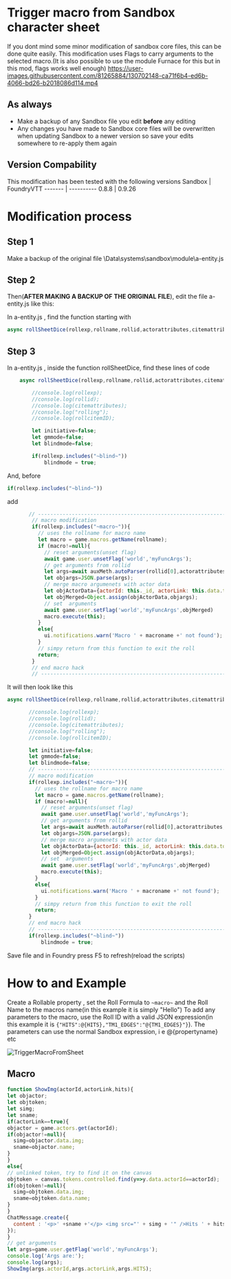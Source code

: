 # Trigger macro from Sandbox character sheet
If you dont mind some minor modification of sandbox core files, this can be done quite easily.
This modification uses Flags to carry arguments to the selected macro.(It is also possible to use the module Furnace for this but in this mod, flags works well enough)
https://user-images.githubusercontent.com/81265884/130702148-ca71f6b4-ed6b-4066-bd26-b2018086d114.mp4
## As always
* Make a backup of any Sandbox file you edit __**before**__ any editing
* Any changes you have made to Sandbox core files will be overwritten when updating Sandbox to a newer version so save your edits somewhere to re-apply them again 

## Version Compability
This modification has been tested with the following versions
Sandbox  | FoundryVTT
-------  | ----------
0.8.8    | 0.9.26



# Modification process
## Step 1
Make a backup of the original file \Data\systems\sandbox\module\a-entity.js
## Step 2
Then(**AFTER MAKING A BACKUP OF THE ORIGINAL FILE**), edit the file a-entity.js like this:

In a-entity.js , find the function starting with 
``` javascript 
async rollSheetDice(rollexp,rollname,rollid,actorattributes,citemattributes,number=1,target=null)
```
## Step 3
In a-entity.js , inside the function rollSheetDice, find these lines of code
``` javascript
    async rollSheetDice(rollexp,rollname,rollid,actorattributes,citemattributes,number=1,target=null,rollcitemID = null){

        //console.log(rollexp);
        //console.log(rollid);
        //console.log(citemattributes);
        //console.log("rolling");
        //console.log(rollcitemID);

        let initiative=false;
        let gmmode=false;
        let blindmode=false;

        if(rollexp.includes("~blind~"))
            blindmode = true;
```

And, before 
```javascript
if(rollexp.includes("~blind~"))
 ```
add
```javascript
       // ----------------------------------------------------------------
        // macro modification
        if(rollexp.includes("~macro~")){
          // uses the rollname for macro name
          let macro = game.macros.getName(rollname);  
          if (macro!=null){                  
            // reset arguments(unset flag)
            await game.user.unsetFlag('world','myFuncArgs'); 
            // get arguments from rollid          
            let args=await auxMeth.autoParser(rollid[0],actorattributes,citemattributes,true,false,number); 
            let objargs=JSON.parse(args);             
            // merge macro argumenets with actor data
            let objActorData={actorId: this._id, actorLink: this.data.token.actorLink};
            let objMerged=Object.assign(objActorData,objargs);              
            // set  arguments
            await game.user.setFlag('world','myFuncArgs',objMerged)
            macro.execute(this);
          }
          else{
            ui.notifications.warn('Macro ' + macroname +' not found');
          }    
          // simpy return from this function to exit the roll
          return;
        }
        // end macro hack
        // ----------------------------------------------------------------
 ```
 It will then look like this
 
 ``` javascript
async rollSheetDice(rollexp,rollname,rollid,actorattributes,citemattributes,number=1,target=null,rollcitemID = null){

        //console.log(rollexp);
        //console.log(rollid);
        //console.log(citemattributes);
        //console.log("rolling");
        //console.log(rollcitemID);

        let initiative=false;
        let gmmode=false;
        let blindmode=false;
        // ----------------------------------------------------------------
        // macro modification
        if(rollexp.includes("~macro~")){
          // uses the rollname for macro name
          let macro = game.macros.getName(rollname);  
          if (macro!=null){                  
            // reset arguments(unset flag)
            await game.user.unsetFlag('world','myFuncArgs'); 
            // get arguments from rollid          
            let args=await auxMeth.autoParser(rollid[0],actorattributes,citemattributes,true,false,number); 
            let objargs=JSON.parse(args);             
            // merge macro argumenets with actor data
            let objActorData={actorId: this._id, actorLink: this.data.token.actorLink};
            let objMerged=Object.assign(objActorData,objargs);              
            // set  arguments
            await game.user.setFlag('world','myFuncArgs',objMerged)
            macro.execute(this);
          }
          else{
            ui.notifications.warn('Macro ' + macroname +' not found');
          }    
          // simpy return from this function to exit the roll
          return;
        }
        // end macro hack
        // ----------------------------------------------------------------
        if(rollexp.includes("~blind~"))
            blindmode = true;
```
 Save file and in Foundry press F5 to refresh(reload the scripts)
 
 # How to and Example 
 Create a Rollable property , set the Roll Formula to ```~macro~``` and the Roll Name to the macros name(in this example it is simply "Hello")
 To add any parameters to the macro, use the Roll ID with a valid JSON expression(in this example it is ```{"HITS":@{HITS},"TM1_EDGES":"@{TM1_EDGES}"}```).
 The parameters can use the normal Sandbox expression, i e @{propertyname} etc
 
 ![TriggerMacroFromSheet](https://user-images.githubusercontent.com/81265884/130613735-ce154a1f-106c-43de-8f89-1a12d6fd5cb9.jpg)

 ## Macro
  ``` javascript
function ShowImg(actorId,actorLink,hits){
let objactor;
let objtoken; 
let simg;
let sname;
if(actorLink==true){
  objactor = game.actors.get(actorId);
  if(objactor!=null){
    simg=objactor.data.img;
    sname=objactor.name;         
  }
}
else{        
  // unlinked token, try to find it on the canvas        
  objtoken = canvas.tokens.controlled.find(y=>y.data.actorId==actorId);
  if(objtoken!=null){
    simg=objtoken.data.img;
    sname=objtoken.data.name;
  }           
}
ChatMessage.create({
    content : '<p>' +sname +'</p> <img src="' + simg + '" />Hits ' + hits
  });
}
// get arguments
let args=game.user.getFlag('world','myFuncArgs');
console.log('Args are:');
console.log(args);
ShowImg(args.actorId,args.actorLink,args.HITS);
```
 
 

